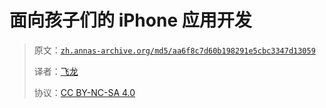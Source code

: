 # 面向孩子们的 iPhone 应用开发

> 原文：[`zh.annas-archive.org/md5/aa6f8c7d60b198291e5cbc3347d13059`](https://zh.annas-archive.org/md5/aa6f8c7d60b198291e5cbc3347d13059)
> 
> 译者：[飞龙](https://github.com/wizardforcel)
> 
> 协议：[CC BY-NC-SA 4.0](http://creativecommons.org/licenses/by-nc-sa/4.0/)